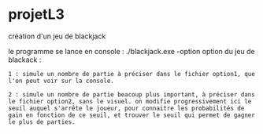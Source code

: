 # projetL3
création d'un jeu de blackjack

le programme se lance en  console : ./blackjack.exe -option
option du jeu de blackack :

	1 : simule un nombre de partie à préciser dans le fichier option1, que l'on peut voir sur la console.

	2 : simule un nombre de partie beacoup plus important, à préciser dans le fichier option2, sans le visuel. on modifie progressivement ici le seuil auquel s'arrête le joueur, pour connaitre les probabilités de gain en fonction de ce seuil, et trouver le seuil qui permet de gagner le plus de parties.
